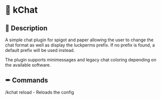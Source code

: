 # 💬 kChat

## 📝 Description
A simple chat plugin for spigot and paper allowing the user to change the chat format as well as display the luckperms prefix. If no prefix is found, a default prefix will be used instead.

The plugin supports minimessages and legacy chat coloring depending on the available software.

## ✒ Commands
/kchat reload - Reloads the config